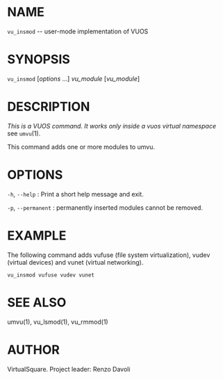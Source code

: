 <!--
.\" Copyright (C) 2019 VirtualSquare. Project Leader: Renzo Davoli
.\"
.\" This is free documentation; you can redistribute it and/or
.\" modify it under the terms of the GNU General Public License,
.\" as published by the Free Software Foundation, either version 2
.\" of the License, or (at your option) any later version.
.\"
.\" The GNU General Public License's references to "object code"
.\" and "executables" are to be interpreted as the output of any
.\" document formatting or typesetting system, including
.\" intermediate and printed output.
.\"
.\" This manual is distributed in the hope that it will be useful,
.\" but WITHOUT ANY WARRANTY; without even the implied warranty of
.\" MERCHANTABILITY or FITNESS FOR A PARTICULAR PURPOSE.  See the
.\" GNU General Public License for more details.
.\"
.\" You should have received a copy of the GNU General Public
.\" License along with this manual; if not, write to the Free
.\" Software Foundation, Inc., 51 Franklin St, Fifth Floor, Boston,
.\" MA 02110-1301 USA.
.\"
-->
# NAME

`vu_insmod` -- user-mode implementation of VUOS

# SYNOPSIS

`vu_insmod` [*options* ...] *vu_module* [*vu_module*]

# DESCRIPTION

*This is a VUOS command. It works only inside a vuos virtual namespace* see `umvu`(1).

This command adds one or more modules to umvu.

# OPTIONS

  `-h`, `--help`
: Print a short help message and exit.

  `-p`, `--permanent`
: permanently inserted modules cannot be removed.

# EXAMPLE

  The following command adds vufuse (file system virtualization), vudev (virtual devices) and vunet (virtual networking).

```
vu_insmod vufuse vudev vunet
```

# SEE ALSO
umvu(1), vu_lsmod(1), vu_rmmod(1)

# AUTHOR

VirtualSquare. Project leader: Renzo Davoli

